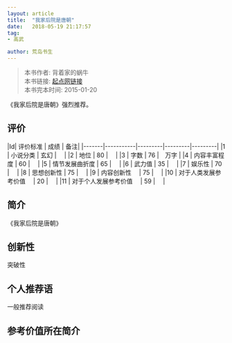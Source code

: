 ```yaml
---
layout: article
title:  "我家后院是唐朝"
date:   2018-05-19 21:17:57
tag:
- 高武

author: 荒岛书生
---
```


> 本书作者:  背着家的蜗牛  
> 本书链接:  [起点网链接](https://book.qidian.com/info/3218982)  
> 本书完本时间: 2015-01-20

《我家后院是唐朝》强烈推荐。
<!---more--->


## 评价

|Id| 评价标准   |  成绩 | 备注|
|-------|-----------|---------|---------|---------|
|1 | 小说分类        | 玄幻  |　 |
|2 | 地位            | 80  |　 |
|3 | 字数            | 76  |　万字 |
|4 | 内容丰富程度     | 60  |　 |
|5 | 情节发展曲折度    | 65  |　 |
|6 | 武力值          | 35  |　 |
|7 | 娱乐性           | 70  |　 |
|8 | 思想创新性       | 75  |　 |
|9 | 内容创新性　      | 75  |　 |
|10 | 对于人类发展参考价值　        | 20  |　 |
|11 | 对于个人发展参考价值　        | 59  |　 |

## 简介
《我家后院是唐朝》


## 创新性
突破性

## 个人推荐语
一般推荐阅读

## 参考价值所在简介
